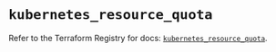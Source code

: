 # `kubernetes_resource_quota`

Refer to the Terraform Registry for docs: [`kubernetes_resource_quota`](https://registry.terraform.io/providers/hashicorp/kubernetes/2.33.0/docs/resources/resource_quota).
